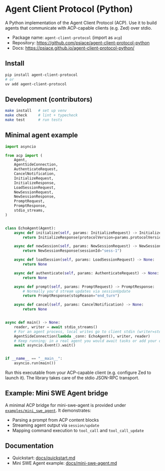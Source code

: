 # Agent Client Protocol (Python)

A Python implementation of the Agent Client Protocol (ACP). Use it to build agents that communicate with ACP-capable clients (e.g. Zed) over stdio.

- Package name: `agent-client-protocol` (import as `acp`)
- Repository: https://github.com/psiace/agent-client-protocol-python
- Docs: https://psiace.github.io/agent-client-protocol-python/

## Install

```bash
pip install agent-client-protocol
# or
uv add agent-client-protocol
```

## Development (contributors)

```bash
make install   # set up venv
make check     # lint + typecheck
make test      # run tests
```

## Minimal agent example

```python
import asyncio

from acp import (
    Agent,
    AgentSideConnection,
    AuthenticateRequest,
    CancelNotification,
    InitializeRequest,
    InitializeResponse,
    LoadSessionRequest,
    NewSessionRequest,
    NewSessionResponse,
    PromptRequest,
    PromptResponse,
    stdio_streams,
)


class EchoAgent(Agent):
    async def initialize(self, params: InitializeRequest) -> InitializeResponse:
        return InitializeResponse(protocolVersion=params.protocolVersion)

    async def newSession(self, params: NewSessionRequest) -> NewSessionResponse:
        return NewSessionResponse(sessionId="sess-1")

    async def loadSession(self, params: LoadSessionRequest) -> None:
        return None

    async def authenticate(self, params: AuthenticateRequest) -> None:
        return None

    async def prompt(self, params: PromptRequest) -> PromptResponse:
        # Normally you'd stream updates via sessionUpdate
        return PromptResponse(stopReason="end_turn")

    async def cancel(self, params: CancelNotification) -> None:
        return None


async def main() -> None:
    reader, writer = await stdio_streams()
    # For an agent process, local writes go to client stdin (writer=stdout)
    AgentSideConnection(lambda _conn: EchoAgent(), writer, reader)
    # Keep running; in a real agent you would await tasks or add your own loop
    await asyncio.Event().wait()


if __name__ == "__main__":
    asyncio.run(main())
```

Run this executable from your ACP-capable client (e.g. configure Zed to launch it). The library takes care of the stdio JSON-RPC transport.

## Example: Mini SWE Agent bridge

A minimal ACP bridge for mini-swe-agent is provided under [`examples/mini_swe_agent`](examples/mini_swe_agent/README.md). It demonstrates:

- Parsing a prompt from ACP content blocks
- Streaming agent output via `session/update`
- Mapping command execution to `tool_call` and `tool_call_update`

## Documentation

- Quickstart: [docs/quickstart.md](docs/quickstart.md)
- Mini SWE Agent example: [docs/mini-swe-agent.md](docs/mini-swe-agent.md)

